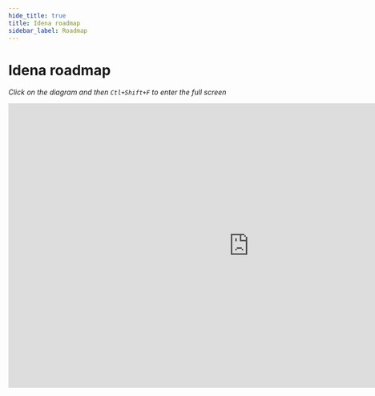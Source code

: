```yaml
---
hide_title: true
title: Idena roadmap
sidebar_label: Roadmap
---
```


# Idena roadmap

_Click on the diagram and then `Ctl+Shift+F` to enter the full screen_

<iframe src="https://docs.google.com/presentation/d/e/2PACX-1vReYDoXxH6xmyU3o7GcnpCKcJtvam2qCOfw_DQNiWVPhg8DrXLq_Z6H5fpVlkP6Mc68MrG4qocFJl8x/embed?start=false&loop=false&delayms=3000" frameborder="0" width="960" height="569" allowfullscreen="true" mozallowfullscreen="true" webkitallowfullscreen="true"></iframe>
